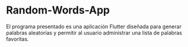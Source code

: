 # Random-Words-App
 El programa presentado es una aplicación Flutter diseñada para generar palabras  aleatorias y permitir al usuario administrar una lista de palabras favoritas. 
